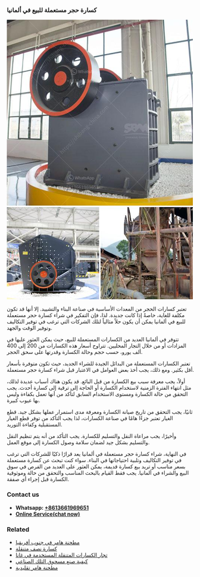 <h3>كسارة حجر مستعملة للبيع في ألمانيا</h3><img src='1701853151.jpg' alt=''><p>تعتبر كسارات الحجر من المعدات الأساسية في صناعة البناء والتشييد. إلا أنها قد تكون مكلفة للغاية، خاصةً إذا كانت جديدة. لذا، فإن التفكير في شراء كسارة حجر مستعملة للبيع في ألمانيا يمكن أن يكون حلاً مثالياً لتلك الشركات التي ترغب في توفير التكاليف وتوفير الوقت والجهد.</p><p>تتوفر في ألمانيا العديد من الكسارات المستعملة للبيع، حيث يمكن العثور عليها في المزادات أو من خلال التجار المحليين. تتراوح أسعار هذه الكسارات من 200 إلى 400 ألف يورو، حسب حجم وحالة الكسارة وقدرتها على سحق الحجر.</p><p>تعتبر الكسارات المستعملة من البدائل الجيدة للشراء الجديد، حيث تكون متوفرة بأسعار أقل بكثير. ومع ذلك، يجب أخذ بعض العوامل في الاعتبار قبل شراء كسارة حجر مستعملة.</p><p>أولاً، يجب معرفة سبب بيع الكسارة من قبل البائع. قد يكون هناك أسباب عديدة لذلك، مثل انتهاء الفترة الزمنية لاستخدام الكسارة أو الحاجة إلى ترقية إلى كسارة أحدث. يجب التحقق من حالة الكسارة ومستوى الاستخدام السابق لتأكد من أنها تعمل بكفاءة وليس بها عيوب كبيرة.</p><p>ثانيًا، يجب التحقق من تاريخ صيانة الكسارة ومعرفة مدى استمرار عملها بشكل جيد. قطع الغيار تعتبر جزءًا هامًا في صناعة الكسارات، لذا يجب التأكد من توفر قطع الغيار المستقبلية وكفاءة التوريد.</p><p>وأخيرًا، يجب مراعاة النقل والتسليم للكسارة. يجب التأكد من أنه يتم تنظيم النقل والتسليم بشكل جيد لضمان سلامة وصول الكسارة إلى موقع العمل.</p><p>في النهاية، شراء كسارة حجر مستعملة في ألمانيا يعد قرارًا ذكيًا للشركات التي ترغب في توفير التكاليف وتلبية احتياجاتها في البناء. سواء كنت تبحث عن كسارة مستعملة بسعر مناسب أو تريد بيع كسارة قديمة، يمكن العثور على العديد من الفرص في سوق البيع والشراء في ألمانيا. يجب فقط القيام بالبحث المناسب والتحقق من حالة وموثوقية الكسارة قبل إجراء أي صفقة.</p><h3>Contact us</h3><ul><li><strong>Whatsapp:&nbsp;<a href="https://wa.me/8613661969651">+8613661969651</a></strong></li><li><a href="https://swt.shibang-china.com/?git&amp;zhl&amp;كسارة حجر مستعملة للبيع في ألمانيا"><strong>Online Service(chat now)</strong></a></li></ul><h3>Related</h3><ul><li><a href='مطحنة هامر في جنوب أفريقيا.md'>مطحنة هامر في جنوب أفريقيا</a></li><li><a href='كسارة نصف متنقلة.md'>كسارة نصف متنقلة</a></li><li><a href='تجار الكسارات المتنقلة المستخدمة في غانا.md'>تجار الكسارات المتنقلة المستخدمة في غانا</a></li><li><a href='كيفية صنع مسحوق التلك الصناعي.md'>كيفية صنع مسحوق التلك الصناعي</a></li><li><a href='مطحنة هامر تقليدية.md'>مطحنة هامر تقليدية</a></li></ul>